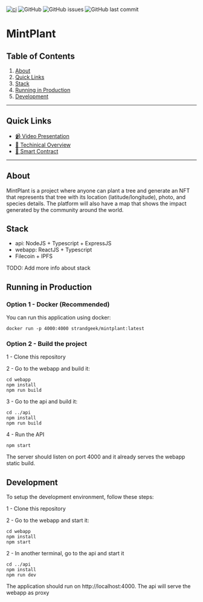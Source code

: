 [![ci](https://github.com/strandgeek/mintplant/actions/workflows/build.yml/badge.svg)](https://github.com/strandgeek/mintplant/actions/workflows/build.yml) ![GitHub](https://img.shields.io/github/license/strandgeek/mintplant) ![GitHub issues](https://img.shields.io/github/issues/strandgeek/mintplant) ![GitHub last commit](https://img.shields.io/github/last-commit/strandgeek/mintplant)

# MintPlant

## Table of Contents
1. [About](#about)
2. [Quick Links](#quick-links)
3. [Stack](#stack)
4. [Running in Production](#running-in-production)
5. [Development](#development)


--------

## Quick Links
- [📹 Video Presentation](https://TODO)
- [📕 Techinical Overview](https://TODO)
- [📄 Smart Contract](https://TODO)
--------

## About

MintPlant is a project where anyone can plant a tree and generate an NFT that represents that tree with its location (latitude/longitude), photo, and species details. The platform will also have a map that shows the impact generated by the community around the world.


## Stack

- api: NodeJS + Typescript + ExpressJS
- webapp: ReactJS + Typescript
- Filecoin + IPFS

TODO: Add more info about stack


## Running in Production

### Option 1 - Docker (Recommended)

You can run this application using docker:

```
docker run -p 4000:4000 strandgeek/mintplant:latest
```


### Option 2 - Build the project

1 - Clone this repository

2 - Go to the webapp and build it:

```
cd webapp
npm install
npm run build
```

3 - Go to the api and build it:
```
cd ../api
npm install
npm run build
```

4 - Run the API
```
npm start
```

The server should listen on port 4000 and it already serves the webapp static build.


## Development

To setup the development environment, follow these steps:

1 - Clone this repository

2 - Go to the webapp and start it:

```
cd webapp
npm install
npm start
```

2 - In another terminal, go to the api and start it

```
cd ../api
npm install
npm run dev
```

The application should run on http://localhost:4000. The api will serve the webapp as proxy
